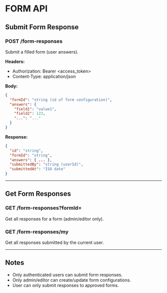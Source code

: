 # FORM API

## Submit Form Response

### POST /form-responses

Submit a filled form (user answers).

**Headers:**
- Authorization: Bearer <access_token>
- Content-Type: application/json

**Body:**
```json
{
  "formId": "string (id of form configuration)",
  "answers": {
    "field1": "value1",
    "field2": 123,
    "...": "..."
  }
}
```

**Response:**
```json
{
  "id": "string",
  "formId": "string",
  "answers": { ... },
  "submittedBy": "string (userId)",
  "submittedAt": "ISO date"
}
```

---

## Get Form Responses

### GET /form-responses?formId=<formId>

Get all responses for a form (admin/editor only).

### GET /form-responses/my

Get all responses submitted by the current user.

---

## Notes

- Only authenticated users can submit form responses.
- Only admin/editor can create/update form configurations.
- User can only submit responses to approved forms.
